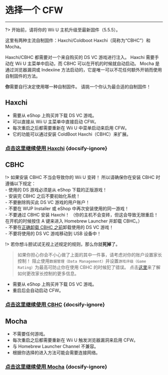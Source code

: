 # 选择一个 CFW
---
?> 开始前，请将你的 Wii U 主机升级至最新固件（5.5.5）。

这里有两种主流自制固件：Haxchi/Coldboot Haxchi（简称为“CBHC”）和 Mocha。

Haxchi/CBHC 都需要对一个来自购买的 DS VC 游戏进行注入。 Haxchi 需要手动在 Wii U 主菜单中启动，而 CBHC 可以在开机的时候就自动启动。 Mocha 是通过浏览器漏洞或 Indexiine 方法启动的，它是唯一可以不花任何额外开销而使用自制固件的方法。

**你**需要自行决定使用哪一种自制固件。 请挑一个你认为最合适的自制固件！

## Haxchi

- 需要从 eShop 上购买并下载 DS VC 游戏。
- 可以直接从 Wii U 主菜单中直接启动 CFW。
- 每次重启之后都需要重新在 Wii U 中菜单启动来启用 CFW。
- 它的功能可以通过安装 ColdBoot Haxchi（CBHC）来扩展。

### [**点击这里继续使用 Haxchi**](haxchi/ds-vc-choice) {docsify-ignore}

## CBHC

!> 如果安装 CBHC 不当会导致你的 Wii U 变砖！ 所以请确保你在安装 CBHC 时遵循以下规定： <br>- 使用的 DS 游戏必须是从 eShop 下载的正版游戏！ <br>- 安装完 CBHC 之后不要初始化系统！ <br>- 不要删除购买此 DS VC 游戏的用户账户！ <br>- 不要在 WUP Installer 或 eShop 中再次安装使用的同一游戏！ <br>- 不要通过 CBHC 安装 Haxchi！ （你的主机不会变砖，但这会导致无限重启！ 在开机的时候按住 A 键来进入 Homebrew Launcher 并卸载 CBHC。） <br>- 不要在[正确卸载 CBHC 之前](uninstall-cbhc)卸载使用的 DS VC 游戏！ <br>- 不要将使用的 DS VC 游戏移动到 USB 设备中！

!> 若你想斗胆试试无视上述规定的规则，那么你就**死掉**了。

> 如果你担心你会不小心做了上面的其中一件事，请考虑对你的账户设置家长控制！ 阻止使用`数据管理（Data Management）`并设置`游戏评级（Game Rating）`为最高可防止你在使用 CBHC 的时候犯了错误。 点击[这里](https://en-americas-support.nintendo.com/app/answers/detail/a_id/1081/~/how-to-change-parental-controls)来了解如何更改家长控制的更多信息。

- 需要从 eShop 上购买并下载 DS VC 游戏。
- 重启后会自动启动 CFW。

### [**点击这里继续使用 CBHC**](cbhc/ds-vc-choice) {docsify-ignore}

## Mocha

- 不需要任何游戏。
- 每次重启之后都需要重新在 Wii U 触发浏览器漏洞来启用 CFW。
- 与 Homebrew Launcher Channel 不兼容。
- 根据你选择的进入方法可能会需要连接网络。

### [**点击这里继续使用 Mocha**](mocha/entrypoint-choice) {docsify-ignore}
